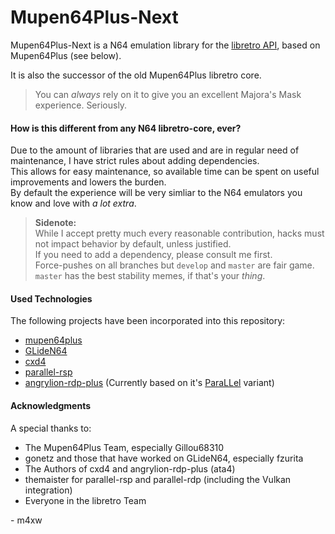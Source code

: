 # Mupen64Plus-Next

Mupen64Plus-Next is a N64 emulation library for the [libretro API](http://www.libretro.com/), based on Mupen64Plus (see below).

It is also the successor of the old Mupen64Plus libretro core.

> You can *always* rely on it to give you an excellent Majora's Mask experience. Seriously.

#### How is this different from any N64 libretro-core, ever?

Due to the amount of libraries that are used and are in regular need of maintenance, I have strict rules about adding dependencies.  
This allows for easy maintenance, so available time can be spent on useful improvements and lowers the burden.  
By default the experience will be very simliar to the N64 emulators you know and love with *a lot extra*.

> **Sidenote:**  
While I accept pretty much every reasonable contribution, hacks must not impact behavior by default, unless justified.  
If you need to add a dependency, please consult me first.  
Force-pushes on all branches but `develop` and `master` are fair game.
`master` has the best stability memes, if that's your *thing*.

#### Used Technologies

The following projects have been incorporated into this repository:

- [mupen64plus](https://github.com/mupen64plus/mupen64plus-core)
- [GLideN64](https://github.com/gonetz/GLideN64)
- [cxd4](https://github.com/cxd4/rsp)
- [parallel-rsp](https://github.com/Themaister/parallel-rsp)
- [angrylion-rdp-plus](https://github.com/ata4/angrylion-rdp-plus) (Currently based on it's [ParaLLel](https://github.com/libretro/parallel-n64/) variant)

#### Acknowledgments

A special thanks to:

- The Mupen64Plus Team, especially Gillou68310
- gonetz and those that have worked on GLideN64, especially fzurita
- The Authors of cxd4 and angrylion-rdp-plus (ata4)
- themaister for parallel-rsp and parallel-rdp (including the Vulkan integration)
- Everyone in the libretro Team


\- m4xw
